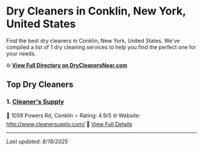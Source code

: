 # Dry Cleaners in Conklin, New York, United States

Find the best dry cleaners in Conklin, New York, United States. We've compiled a list of 1 dry cleaning services to help you find the perfect one for your needs.

🌐 **[View Full Directory on DryCleanersNear.com](https://drycleanersnear.com/city/US/New%20York/Conklin)**

## Top Dry Cleaners

### 1. [Cleaner's Supply](https://drycleanersnear.com/dryCleaner/6860f2ea9e55fd3072cb381b/cleaner-s-supply)
📍 1059 Powers Rd, Conklin
⭐ Rating: 4.9/5
🌐 Website: http://www.cleanersupply.com/
🔗 [View Full Details](https://drycleanersnear.com/dryCleaner/6860f2ea9e55fd3072cb381b/cleaner-s-supply)


---

*Last updated: 8/19/2025*
